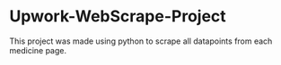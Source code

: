 # Upwork-WebScrape-Project
This project was made using python to scrape all datapoints from each medicine page.
